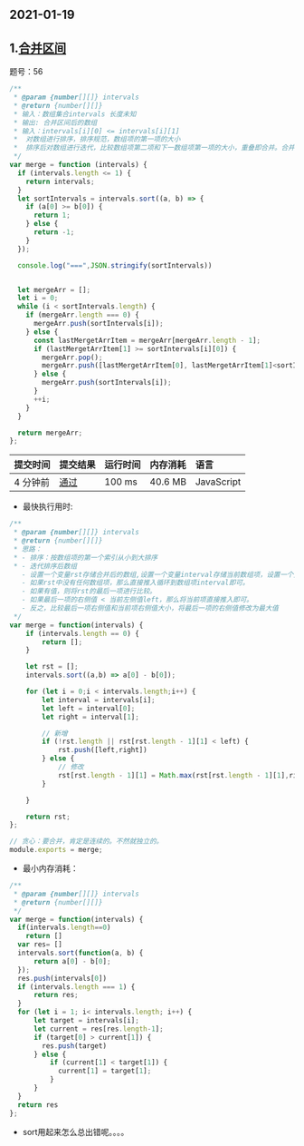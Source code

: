 ## 2021-01-19

## 1.[合并区间](https://leetcode-cn.com/problems/merge-intervals/)

题号：56

```js
/**
 * @param {number[][]} intervals
 * @return {number[][]}
 * 输入：数组集合intervals 长度未知
 * 输出: 合并区间后的数组
 * 输入：intervals[i][0] <= intervals[i][1]
 *  对数组进行排序，排序规范，数组项的第一项的大小
 *  排序后对数组进行迭代，比较数组项第二项和下一数组项第一项的大小，重叠即合并。合并后指针指向下一数组。
 */
var merge = function (intervals) {
  if (intervals.length <= 1) {
    return intervals;
  }
  let sortIntervals = intervals.sort((a, b) => {
    if (a[0] >= b[0]) {
      return 1;
    } else {
      return -1;
    }
  });

  console.log("===",JSON.stringify(sortIntervals))


  let mergeArr = [];
  let i = 0;
  while (i < sortIntervals.length) {
    if (mergeArr.length === 0) {
      mergeArr.push(sortIntervals[i]);
    } else {
      const lastMergetArrItem = mergeArr[mergeArr.length - 1];
      if (lastMergetArrItem[1] >= sortIntervals[i][0]) {
        mergeArr.pop();
        mergeArr.push([lastMergetArrItem[0], lastMergetArrItem[1]<sortIntervals[i][1]?sortIntervals[i][1]:lastMergetArrItem[1]]);
      } else {
        mergeArr.push(sortIntervals[i]);
      }
      ++i;
    }
  }

  return mergeArr;
};

```

| 提交时间 | 提交结果                                                     | 运行时间 | 内存消耗 | 语言       |
| :------- | :----------------------------------------------------------- | :------- | :------- | :--------- |
| 4 分钟前 | [通过](https://leetcode-cn.com/submissions/detail/139655575/) | 100 ms   | 40.6 MB  | JavaScript |

- 最快执行用时:

```js
/**
 * @param {number[][]} intervals
 * @return {number[][]}
 * 思路：
 * - 排序：按数组项的第一个索引从小到大排序
 * - 迭代排序后数组
   - 设置一个变量rst存储合并后的数组,设置一个变量interval存储当前数组项，设置一个变量left存储interval数组项第1项，设置一个变量rigt存储interval数组项第2项。
   - 如果rst中没有任何数组项，那么直接推入循环到数组项interval即可。
   - 如果有值，则将rst的最后一项进行比较。
   - 如果最后一项的右侧值 < 当前左侧值left，那么将当前项直接推入即可。
   - 反之，比较最后一项右侧值和当前项右侧值大小，将最后一项的右侧值修改为最大值
 */
var merge = function(intervals) {
    if (intervals.length == 0) {
        return [];
    }

    let rst = [];
    intervals.sort((a,b) => a[0] - b[0]);

    for (let i = 0;i < intervals.length;i++) {
        let interval = intervals[i];
        let left = interval[0];
        let right = interval[1];

        // 新增
        if (!rst.length || rst[rst.length - 1][1] < left) {
            rst.push([left,right])
        } else {
            // 修改
            rst[rst.length - 1][1] = Math.max(rst[rst.length - 1][1],right);
        }

    }

    return rst;
};

// 贪心：要合并，肯定是连续的。不然就独立的。
module.exports = merge;
```

- 最小内存消耗：

```js
/**
 * @param {number[][]} intervals
 * @return {number[][]}
 */
var merge = function(intervals) {
  if(intervals.length==0)
    return []
  var res= []
  intervals.sort(function(a, b) {
      return a[0] - b[0];
  });
  res.push(intervals[0])
  if (intervals.length === 1) {
      return res;
  }
  for (let i = 1; i< intervals.length; i++) {
      let target = intervals[i];
      let current = res[res.length-1];
      if (target[0] > current[1]) {
        res.push(target)
      } else {
          if (current[1] < target[1]) {
            current[1] = target[1];
          }
      }
  }
  return res
};
```

- sort用起来怎么总出错呢。。。。